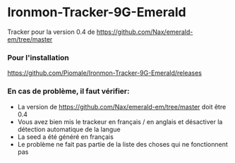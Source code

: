 # Ironmon-Tracker-9G-Emerald

Tracker pour la version 0.4 de https://github.com/Nax/emerald-em/tree/master

### Pour l'installation
  https://github.com/Piomale/Ironmon-Tracker-9G-Emerald/releases
  
### En cas de problème, il faut vérifier:
- La version de https://github.com/Nax/emerald-em/tree/master doit être 0.4
- Vous avez bien mis le trackeur en français / en anglais et désactiver la détection automatique de la langue
- La seed a été généré en français
- Le problème ne fait pas partie de la liste des choses qui ne fonctionnent pas
